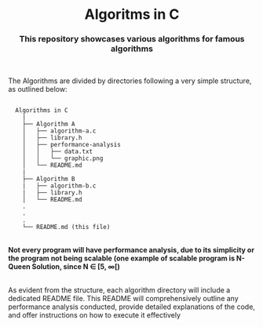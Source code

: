<h1 align="center">Algoritms in C</h1>

<h3 align="center">This repository showcases various algorithms for famous algorithms</h3>

<br/>

The Algorithms are divided by directories following a very simple structure, as outlined below: 

```

  Algorithms in C
    |
    ├── Algorithm A
    │   ├── algorithm-a.c
    │   ├── library.h  
    │   ├── performance-analysis
    │   │   ├── data.txt
    │   │   └── graphic.png
    │   └── README.md  
    | 
    ├── Algorithm B
    |   ├── algorithm-b.c
    |   ├── library.h  
    │   └── README.md  
    .
    .
    .
    └── README.md (this file)

```
<br/>
<b>Not every program will have performance analysis, due to its simplicity or the program not being scalable (one example of scalable program is N-Queen Solution, since N ∈ [5, ∞[)</b>
<br/>
<br/>
<p> As evident from the structure, each algorithm directory will include a dedicated README file. This README will comprehensively outline any performance analysis conducted, provide detailed explanations of the code, and offer instructions on how to execute it effectively</p>
